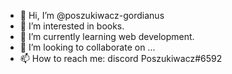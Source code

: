 - 👋 Hi, I’m @poszukiwacz-gordianus
- 👀 I’m interested in books.
- 🌱 I’m currently learning web development.
- 💞️ I’m looking to collaborate on ...
- 📫 How to reach me: discord Poszukiwacz#6592

<!---
poszukiwacz-gordianus/poszukiwacz-gordianus is a ✨ special ✨ repository because its `README.md` (this file) appears on your GitHub profile.
You can click the Preview link to take a look at your changes.
--->
